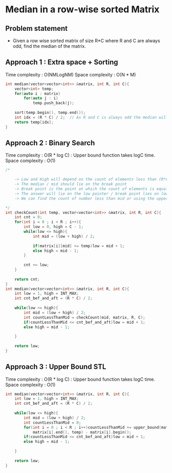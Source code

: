 # Median in a row-wise sorted Matrix

## Problem statement

- Given a row wise sorted matrix of size R*C where R and C are always odd, find the median of the matrix.

## Approach 1 : Extra space + Sorting

Time complexity : O(NMLogNM) 
Space complexity : O(N \* M)

```cpp
int median(vector<vector<int>> &matrix, int R, int C){
    vector<int> temp;
    for(auto i : matrix)
        for(auto j : i)
            temp.push_back(j);
            
    sort(temp.begin(), temp.end());
    int idx = (R * C) / 2;  // As R and C is always odd the median will always lie on this index
    return temp[idx];
}
```

## Approach 2 : Binary Search   

Time complexity : O(R * log C) : Upper bound function takes logC time.
Space complexity : O(1)

```cpp
/*

    -> Low and High will depend on the count of elements less than (R*C)/2 
    -> The median / mid should lie on the break point
    -> Break point is the point at which the count of elements is equal behind and after it
    -> The answer will lie on the low pointer / break point lies on low
    -> We can find the count of number less than mid or using the upper bound

*/
int checkCount(int temp, vector<vector<int>> &matrix, int R, int C){
    int cnt = 0;
    for(int i = 0 ; i < R ; i++){
        int low = 0, high = C - 1;
        while(low <= high){
            int mid = (low + high) / 2;
            
            if(matrix[i][mid] <= temp)low = mid + 1;
            else high = mid - 1;
        }
        
        cnt += low;
    }
    
    return cnt;
}
int median(vector<vector<int>> &matrix, int R, int C){
    int low = 1, high = INT_MAX;
    int cnt_bef_and_aft = (R * C) / 2;
    
    while(low <= high){
        int mid = (low + high) / 2;
        int countLessThanMid = checkCount(mid, matrix, R, C);
        if(countLessThanMid <= cnt_bef_and_aft)low = mid + 1;
        else high = mid - 1;
        
    }
    
    return low;
}
```

## Approach 3 : Upper Bound STL

Time complexity : O(R * log C) : Upper bound function takes logC time.
Space complexity : O(1)

```cpp
int median(vector<vector<int>> &matrix, int R, int C){
    int low = 1, high = INT_MAX;
    int cnt_bef_and_aft = (R * C) / 2;
    
    while(low <= high){
        int mid = (low + high) / 2;
        int countLessThanMid = 0;
        for(int i = 0 ; i < R ; i++)countLessThanMid += upper_bound(matrix[i].begin(), 
            matrix[i].end(), temp) - matrix[i].begin();
        if(countLessThanMid <= cnt_bef_and_aft)low = mid + 1;
        else high = mid - 1;
        
    }
    
    return low;
}
```